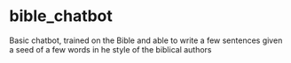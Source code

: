 # bible_chatbot

Basic chatbot, trained on the Bible and able to write a few sentences given a seed of a few words in he style of the biblical authors
